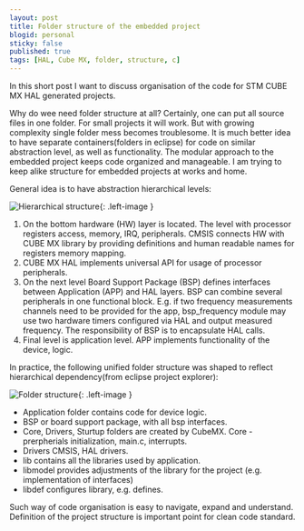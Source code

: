 ```yaml
---
layout: post
title: Folder structure of the embedded project
blogid: personal
sticky: false
published: true
tags: [HAL, Cube MX, folder, structure, c]
---
```

In this short post I want to discuss organisation of the code for STM CUBE MX HAL generated projects.

Why do wee need folder structure at all? 
Certainly, one can put all source files in one folder. For small projects it will work. But with growing complexity single folder mess becomes troublesome. 
It is much better idea to have separate containers(folders in eclipse) for code on similar abstraction level, as well as functionality.
The modular approach to the embedded project keeps code organized and manageable.
I am trying to keep alike structure for embedded projects at works and home.

General idea is to have abstraction hierarchical levels:

![Hierarchical structure]({{"/images/img/2019-06-07/Vsod4b4.png"|relative_url}}){: .left-image }

1. On the bottom hardware (HW) layer is located. The level with processor registers access, memory, IRQ, peripherals. CMSIS connects HW with CUBE MX library by providing definitions and human readable names for registers memory mapping.
2. CUBE MX HAL implements universal API for usage of processor peripherals. 
3. On the next level Board Support Package (BSP) defines interfaces between Application (APP) and HAL layers. BSP can combine several peripherals in one functional block. E.g. if two frequency measurements channels need to be provided for the app, bsp_frequency module may use two hardware timers configured via HAL and output measured frequency. The responsibility of BSP is to encapsulate HAL calls.
4. Final level is application level. APP implements functionality of the device, logic. 

In practice, the following unified folder structure was shaped to reflect hierarchical dependency(from eclipse project explorer):

![Folder structure]({{"/images/img/2019-06-07/general_architecture.PNG"|relative_url}}){: .left-image }

- Application folder contains code for device logic.
- BSP or board support package, with all bsp interfaces.
- Core, Drivers, Sturtup folders are created by CubeMX. Core - prerpherials initialization, main.c, interrupts.
- Drivers CMSIS, HAL drivers. 
- lib contains all the libraries used by application.
- libmodel provides adjustments of the library for the project (e.g. implementation of interfaces)
- libdef configures library, e.g. defines.

Such way of code organisation is easy to navigate, expand and understand.
Definition of the project structure is important point for clean code standard.
